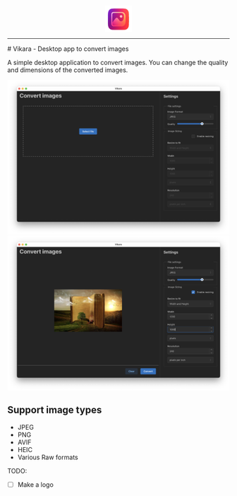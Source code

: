 <p align="center"><img align="center" width="60" src="./vikara_logo.png"/></p>
<hr/>
# Vikara - Desktop app to convert images

A simple desktop application to convert images. You can change the quality and dimensions of the converted images.

![Screenshot 1](./images/demo1.png)
![Screenshot 1](./images/demo2.png)

## Support image types

- JPEG
- PNG
- AVIF
- HEIC
- Various Raw formats

TODO:

- [ ] Make a logo
